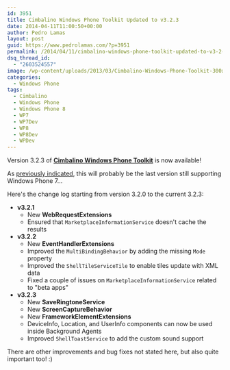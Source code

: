 ```yaml
---
id: 3951
title: Cimbalino Windows Phone Toolkit Updated to v3.2.3
date: 2014-04-11T11:00:50+00:00
author: Pedro Lamas
layout: post
guid: https://www.pedrolamas.com/?p=3951
permalink: /2014/04/11/cimbalino-windows-phone-toolkit-updated-to-v3-2-3/
dsq_thread_id:
  - "2603524557"
image: /wp-content/uploads/2013/03/Cimbalino-Windows-Phone-Toolkit-300x270.png
categories:
  - Windows Phone
tags:
  - Cimbalino
  - Windows Phone
  - Windows Phone 8
  - WP7
  - WP7Dev
  - WP8
  - WP8Dev
  - WPDev
---
```

Version 3.2.3 of [**Cimbalino Windows Phone Toolkit**](http://cimbalino.org) is now available!

As [previously indicated](https://www.pedrolamas.com/2014/03/15/poll-what-are-your-plans-for-wp7dev/), this will probably be the last version still supporting Windows Phone 7...

Here's the change log starting from version 3.2.0 to the current 3.2.3:

* **v3.2.1**
  * New **WebRequestExtensions**
  * Ensured that `MarketplaceInformationService` doesn't cache the results
* **v3.2.2**
  * New **EventHandlerExtensions**
  * Improved the `MultiBindingBehavior` by adding the missing `Mode` property
  * Improved the `ShellTileServiceTile` to enable tiles update with XML data
  * Fixed a couple of issues on `MarketplaceInformationService` related to "beta apps"
* **v3.2.3**
  * New **SaveRingtoneService**
  * New **ScreenCaptureBehavior**
  * New **FrameworkElementExtensions**
  * DeviceInfo, Location, and UserInfo components can now be used inside Background Agents
  * Improved `ShellToastService` to add the custom sound support

There are other improvements and bug fixes not stated here, but also quite important too! :)
